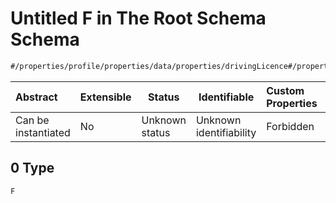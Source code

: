 # Untitled F in The Root Schema Schema

```txt
#/properties/profile/properties/data/properties/drivingLicence#/properties/profile/properties/data/properties/drivingLicence/examples/0/entitlements/0
```




| Abstract            | Extensible | Status         | Identifiable            | Custom Properties | Additional Properties | Access Restrictions | Defined In                                                                                       |
| :------------------ | ---------- | -------------- | ----------------------- | :---------------- | --------------------- | ------------------- | ------------------------------------------------------------------------------------------------ |
| Can be instantiated | No         | Unknown status | Unknown identifiability | Forbidden         | Allowed               | none                | [policy_transaction.schema.json\*](../out/policy_transaction.schema.json "open original schema") |

## 0 Type

`F`
